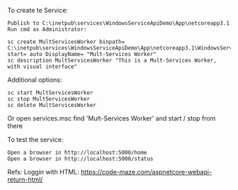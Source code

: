 To create te Service:

	Publish to C:\inetpub\services\WindowsServiceApiDemo\App\netcoreapp3.1
	Run cmd as Administrator:

	sc create MultServicesWorker binpath= C:\inetpub\services\WindowsServiceApiDemo\App\netcoreapp3.1\WindowsServiceApiDemo.exe start= auto DisplayName= "Mult-Services Worker"
	sc description MultServicesWorker "This is a Mult-Services Worker, with visual interface"

Additional options:

	sc start MultServicesWorker
	sc stop MultServicesWorker
	sc delete MultServicesWorker

Or open services.msc find 'Mult-Services Worker' and start / stop from there

To test the service:

	Open a browser in http://localhost:5000/home
	Open a browser in http://localhost:5000/status

Refs: Loggin with HTML: https://code-maze.com/aspnetcore-webapi-return-html/
